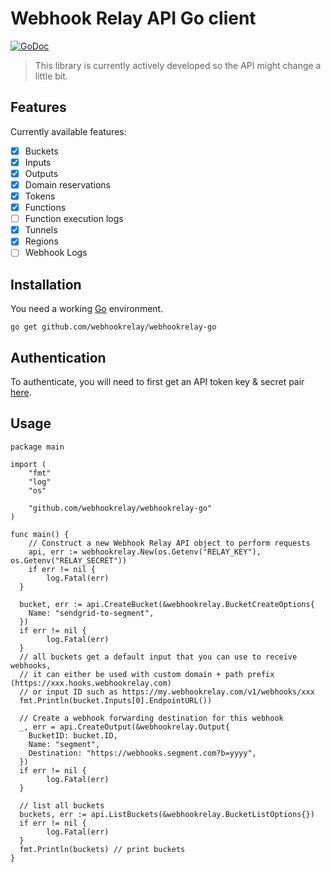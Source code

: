 # Webhook Relay API Go client

[![GoDoc](https://img.shields.io/badge/godoc-reference-5673AF.svg?style=flat-square)](https://godoc.org/github.com/webhookrelay/webhookrelay-go)

> This library is currently actively developed so the API might change a little bit.

## Features

Currently available features:
- [x] Buckets
- [x] Inputs
- [x] Outputs
- [x] Domain reservations
- [x] Tokens
- [x] Functions
- [ ] Function execution logs
- [x] Tunnels
- [x] Regions
- [ ] Webhook Logs

## Installation

You need a working [Go](https://golang.org/) environment. 

```shell
go get github.com/webhookrelay/webhookrelay-go
```

## Authentication

To authenticate, you will need to first get an API token key & secret pair [here](https://my.webhookrelay.com/tokens).

## Usage

```golang
package main

import (
	"fmt"
	"log"
	"os"

	"github.com/webhookrelay/webhookrelay-go"
)

func main() {
	// Construct a new Webhook Relay API object to perform requests
	api, err := webhookrelay.New(os.Getenv("RELAY_KEY"), os.Getenv("RELAY_SECRET"))
	if err != nil {
		log.Fatal(err)
  }
  
  bucket, err := api.CreateBucket(&webhookrelay.BucketCreateOptions{
    Name: "sendgrid-to-segment",
  })
  if err != nil {
		log.Fatal(err)
  }
  // all buckets get a default input that you can use to receive webhooks, 
  // it can either be used with custom domain + path prefix (https://xxx.hooks.webhookrelay.com) 
  // or input ID such as https://my.webhookrelay.com/v1/webhooks/xxx
  fmt.Println(bucket.Inputs[0].EndpointURL()) 

  // Create a webhook forwarding destination for this webhook
  _, err = api.CreateOutput(&webhookrelay.Output{
    BucketID: bucket.ID,
    Name: "segment",
    Destination: "https://webhooks.segment.com?b=yyyy",
  })
  if err != nil {
		log.Fatal(err)
  }

  // list all buckets
  buckets, err := api.ListBuckets(&webhookrelay.BucketListOptions{})
  if err != nil {
		log.Fatal(err)
  }
  fmt.Println(buckets) // print buckets
}
```